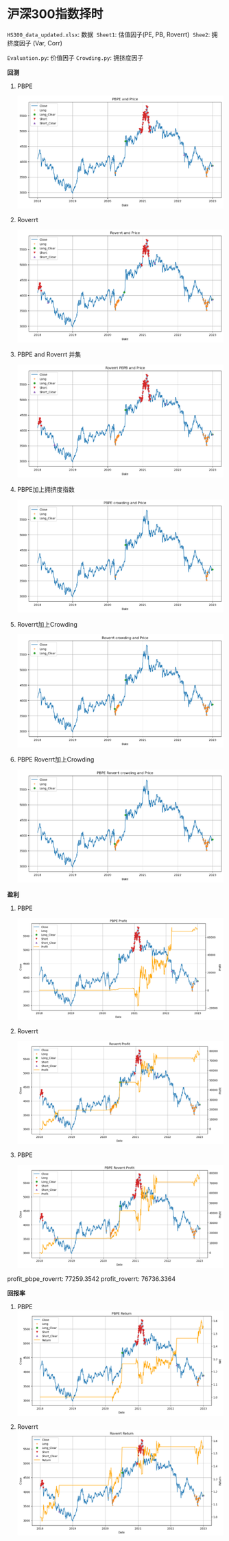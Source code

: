 # 沪深300指数择时

`HS300_data_updated.xlsx`: 数据
​		`Sheet1`: 估值因子(PE, PB, Roverrt)
​		`Shee2`: 拥挤度因子 (Var, Corr)

`Evaluation.py`: 价值因子
`Crowding.py`: 拥挤度因子

**回测**

1. PBPE

   ![](./plot/back_test_pbpe.png)

2. Roverrt

   ![](./plot/back_test_roverrt.png)

3. PBPE and Roverrt 并集

   ![](./plot/back_test_pbpe_roverrt.png)

4. PBPE加上拥挤度指数

   ![](./plot/pbpe_crowding.png)

5. Roverrt加上Crowding

   ![](./plot/roverrt_crowding.png)

6. PBPE Roverrt加上Crowding

   ![](./plot/pbpe_roverrt_crowding.png)



**盈利**

1. PBPE

   ![](./plot/profit_pbpe.png)

2. Roverrt

   ![](./plot/profit_roverrt.png)

3. PBPE

   ![](./plot/profit_pbpe_roverrt.png)

profit_pbpe_roverrt: 77259.3542
profit_roverrt: 76736.3364

**回报率**

1. PBPE
   ![](./plot/return_pbpe.png)

2. Roverrt
   ![](./plot/return_roverrt.png)